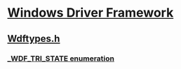 # [Windows Driver Framework](../_wdf/index.md)
## [Wdftypes.h](index.md)
### [_WDF_TRI_STATE enumeration](../wdftypes/ne-wdftypes-_wdf_tri_state.md)
